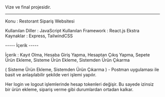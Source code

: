 Vize ve final projesidir.

-----------------

Konu : Restorant Sipariş Websitesi

Kullanılan Diller : JavaScript
Kullanılan Framework : React.js
Ekstra Kaynaklar : Express, TailwindCSS


----- İçerik -----

İçerik : Kayıt Olma, Hesaba Giriş Yapma, Hesaptan Çıkış Yapma, Sepete Ürün Ekleme, Sisteme Ürün Ekleme, Sistemden Ürün Çıkarma

( Sisteme Ürün Ekleme, Sistemden Ürün Çıkarma ) - Postman uygulaması ile basit ve anlaşılabilir şekilde veri işlemi yapılır.

Her login ve logout işlemlerinde hesap tokenleri değişir. Bu sayede izinsiz bir ürün ekleme, sipariş verme gibi durumlardan ortadan kalkar.
